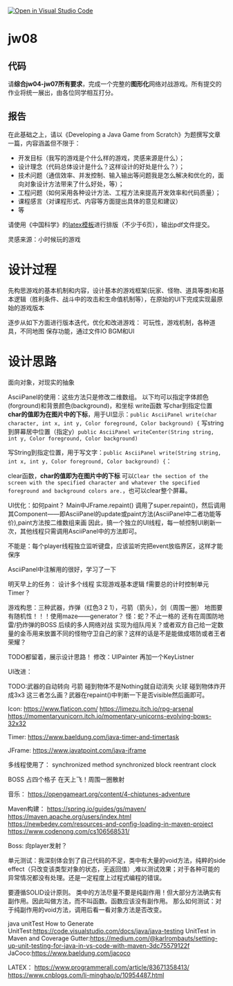 [![Open in Visual Studio Code](https://classroom.github.com/assets/open-in-vscode-f059dc9a6f8d3a56e377f745f24479a46679e63a5d9fe6f495e02850cd0d8118.svg)](https://classroom.github.com/online_ide?assignment_repo_id=6521930&assignment_repo_type=AssignmentRepo)
# jw08

## 代码

请**综合jw04-jw07所有要求**，完成一个完整的**图形化**网络对战游戏。所有提交的作业将统一展出，由各位同学相互打分。


## 报告

在此基础之上，请以《Developing a Java Game from Scratch》为题撰写文章一篇，内容涵盖但不限于：
- 开发目标（我写的游戏是个什么样的游戏，灵感来源是什么）；
- 设计理念（代码总体设计是什么？这样设计的好处是什么？）；
- 技术问题（通信效率、并发控制、输入输出等问题我是怎么解决和优化的，面向对象设计方法带来了什么好处，等）；
- 工程问题（如何采用各种设计方法、工程方法来提高开发效率和代码质量）；
- 课程感言（对课程形式、内容等方面提出具体的意见和建议）
- 等

请使用《中国科学》的[latex模板](http://scis.scichina.com/download/ssi-template.zip)进行排版（不少于6页），输出pdf文件提交。



灵感来源：小时候玩的游戏

# 设计过程
先构思游戏的基本机制和内容，设计基本的游戏框架(玩家、怪物、道具等类)和基本逻辑（胜利条件、战斗中的攻击和生命值机制等），在原始的UI下完成实现最原始的游戏版本

逐步从如下方面进行版本迭代，优化和改进游戏：
可玩性，游戏机制，各种道具，不同地图
保存功能，通过文件IO
BGM和UI
# 设计思路
面向对象，对现实的抽象




AsciiPanel的使用：这些方法只是修改二维数组。
以下均可以指定字体颜色(forground)和背景颜色(background)，和坐标
write函数
写char到指定位置 **char的值即为在图片中的下标**，用于UI显示：`public AsciiPanel write(char character, int x, int y, Color foreground, Color background) {` 
写string到屏幕居中位置（指定y）`public AsciiPanel writeCenter(String string, int y, Color foreground, Color background) `

写String到指定位置，用于写文字：`public AsciiPanel write(String string, int x, int y, Color foreground, Color background) {`：

clear函数，**char的值即为在图片中的下标**
可以`Clear the section of the screen with the specified character and whatever the specified foreground and background colors are.`，也可以clear整个屏幕。

UI优化：如何paint？
Main中JFrame.repaint() 调用了super.repaint()，然后调用其Component——即AsciiPanel的update或paint方法(AsciiPanel中二者功能等价),paint方法按二维数组来画
因此，搞一个独立的UI线程，每一帧控制UI刷新一次，其他线程只需调用AsciiPanel中的方法即可。


不能是：每个player线程独立监听键盘，应该监听完把event放临界区，这样才能保序

AsciiPanel中注解用的很好，学习了一下

明天早上的任务：
设计多个线程 实现游戏基本逻辑
f需要总的计时控制单元Timer？

游戏构思：三种武器，炸弹（红色3 2 1），弓箭（箭头），剑（周围一圈）
地图要有随机性！！！使用maze——generator？
怪：蛇？不止一格的 还有在周围防地雷/扔炸弹的BOSS
后续的多人网络对战 实现为组队闯关？或者双方自己给一定数量的金币用来放置不同的怪物守卫自己的家？这样的话是不是能做成塔防或者王者荣耀？


TODO都留着，展示设计思路！
修改：UIPainter 再加一个KeyListner

UI改进：



TODO:武器的自动转向
弓箭 碰到物体不是Nothing就自动消失
火球 碰到物体炸开成3x3
这三者怎么画？武器在repaint()中判断一下是否visible然后画即可。

Icon:
https://www.flaticon.com/
https://limezu.itch.io/rpg-arsenal
https://momentaryunicorn.itch.io/momentary-unicorns-evolving-bows-32x32

Timer:
https://www.baeldung.com/java-timer-and-timertask

JFrame:
https://www.javatpoint.com/java-jframe

多线程使用了：
synchronized method
synchronized block
reentrant clock

BOSS 占四个格子 在天上飞！周围一圈散射

音乐：
https://opengameart.org/content/4-chiptunes-adventure

Maven构建：
https://spring.io/guides/gs/maven/
https://maven.apache.org/users/index.html
https://newbedev.com/resources-and-config-loading-in-maven-project
https://www.codenong.com/cs106568531/

Boss:
向player发射？




单元测试：我深刻体会到了自己代码的不足，类中有大量的void方法，纯粹的side effect（只改变该类型对象的状态，无返回值）,难以测试效果；对于各种可能的异常情况都没有处理。还是一定程度上过程式编程的错误。   

要遵循SOLID设计原则。
类中的方法尽量不要是纯副作用！但大部分方法确实有副作用。因此叫做方法，而不叫函数。函数应该没有副作用。
那么如何测试：对于纯副作用的void方法，调用后看一看对象方法是否改变。


java unitTest
How to Generate UnitTest:https://code.visualstudio.com/docs/java/java-testing
UnitTest in Maven and Coverage Gutter:https://medium.com/@karlrombauts/setting-up-unit-testing-for-java-in-vs-code-with-maven-3dc75579122f
JaCoco:https://www.baeldung.com/jacoco


LATEX：
https://www.programmerall.com/article/83671358413/
https://www.cnblogs.com/li-minghao/p/10954487.html